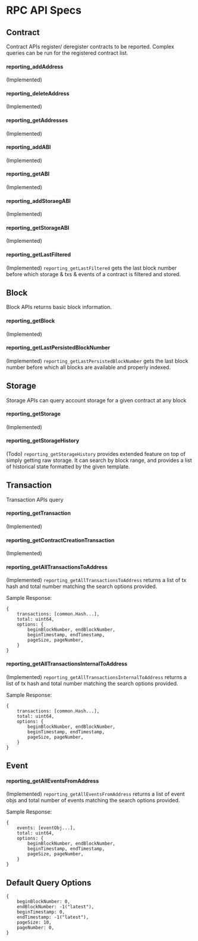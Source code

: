 # RPC API Specs

## Contract

Contract APIs register/ deregister contracts to be reported. Complex queries can be run for the registered contract list.

#### reporting_addAddress

(Implemented)

#### reporting_deleteAddress

(Implemented)

#### reporting_getAddresses

(Implemented)

#### reporting_addABI

(Implemented)

#### reporting_getABI

(Implemented)

#### reporting_addStoraegABI

(Implemented)

#### reporting_getStorageABI

(Implemented)

#### reporting_getLastFiltered

(Implemented) `reporting_getLastFiltered` gets the last block number before which storage & txs & events of a contract 
is filtered and stored.

## Block

Block APIs returns basic block information.

#### reporting_getBlock

(Implemented)

#### reporting_getLastPersistedBlockNumber

(Implemented) `reporting_getLastPersistedBlockNumber` gets the last block number before which all blocks are available 
and properly indexed.

## Storage

Storage APIs can query account storage for a given contract at any block

#### reporting_getStorage

(Implemented)

#### reporting_getStorageHistory

(Todo) `reporting_getStorageHistory` provides extended feature on top of simply getting raw storage. It can search by 
block range, and provides a list of historical state formatted by the given template.

## Transaction

Transaction APIs query 

#### reporting_getTransaction

(Implemented)

#### reporting_getContractCreationTransaction

(Implemented)

#### reporting_getAllTransactionsToAddress

(Implemented) `reporting_getAllTransactionsToAddress` returns a list of tx hash and total number matching the search options 
provided.

Sample Response:
```$json
{
    transactions: [common.Hash...],
    total: uint64,
    options: {
        beginBlockNumber, endBlockNumber,
        beginTimestamp, endTimestamp,
        pageSize, pageNumber,
    }
}
```

#### reporting_getAllTransactionsInternalToAddress

(Implemented) `reporting_getAllTransactionsInternalToAddress` returns a list of tx hash and total number matching the search 
options provided.

Sample Response:
```$json
{
    transactions: [common.Hash...],
    total: uint64,
    options: {
        beginBlockNumber, endBlockNumber,
        beginTimestamp, endTimestamp,
        pageSize, pageNumber,
    }
}
```

## Event

#### reporting_getAllEventsFromAddress

(Implemented) `reporting_getAllEventsFromAddress` returns a list of event objs and total number of events matching the search 
options provided.

Sample Response:
```$json
{
    events: [eventObj...],
    total: uint64,
    options: {
        beginBlockNumber, endBlockNumber,
        beginTimestamp, endTimestamp,
        pageSize, pageNumber,
    }
}
```

## Default Query Options
```$json
{
    beginBlockNumber: 0,
    endBlockNumber: -1("latest"),
    beginTimestamp: 0,
    endTimestamp: -1("latest"),
    pageSize: 10,
    pageNumber: 0,
}
```